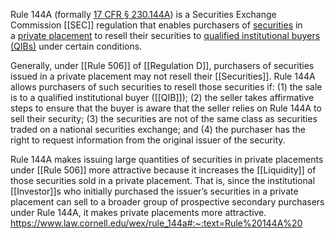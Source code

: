 Rule 144A (formally [17 CFR § 230.144A](https://www.law.cornell.edu/cfr/text/17/230.144A)) is a Securities Exchange Commission [[SEC]] regulation that enables purchasers of [securities](https://www.law.cornell.edu/wex/securities) in a [private placement](https://www.law.cornell.edu/wex/private_placement) to resell their securities to [qualified institutional buyers (QIBs)](https://www.law.cornell.edu/wex/qualified_institutional_buyer_%28qib%29) under certain conditions. 

Generally, under [[Rule 506]] of [[Regulation D]], purchasers of securities issued in a private placement may not resell their [[Securities]]. Rule 144A allows purchasers of such securities to resell those securities if: (1) the sale is to a qualified institutional buyer ([[QIB]]); (2) the seller takes affirmative steps to ensure that the buyer is aware that the seller relies on Rule 144A to sell their security; (3) the securities are not of the same class as securities traded on a national securities exchange; and (4) the purchaser has the right to request information from the original issuer of the security. 

Rule 144A makes issuing large quantities of securities in private placements under [[Rule 506]] more attractive because it increases the [[Liquidity]] of those securities sold in a private placement. That is, since the institutional [[Investor]]s who initially purchased the issuer’s securities in a private placement can sell to a broader group of prospective secondary purchasers under Rule 144A, it makes private placements more attractive.
https://www.law.cornell.edu/wex/rule_144a#:~:text=Rule%20144A%20